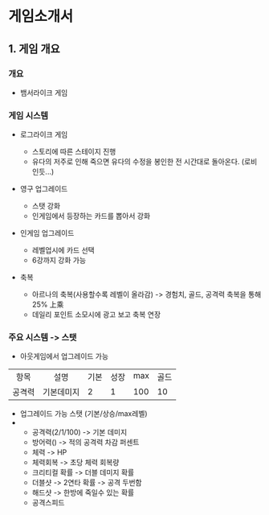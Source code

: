 # 게임소개서

## 1. 게임 개요
### 개요
- 뱀서라이크 게임

### 게임 시스템
- 로그라이크 게임 
  - 스토리에 따른 스테이지 진행
  - 유다의 저주로 인해 죽으면 유다의 수정을 봉인한 전 시간대로 돌아온다. (로비인듯...) 

- 영구 업그레이드 
  - 스탯 강화
  - 인게임에서 등장하는 카드를 뽑아서 강화

- 인게임 업그레이드
  - 레벨업시에 카드 선택 
  - 6강까지 강화 가능  

- 축복
  - 아르나의 축복(사용할수록 레벨이 올라감) -> 경험치, 골드, 공격력 축복을 통해 25% 上乘
  - 데일리 포인트 소모시에 광고 보고 축복 연장

### 주요 시스템 -> 스탯
- 아웃게임에서 업그레이드 가능
<table width=60%>
  <tr>
    <td widht=20% align = center valign = top>항목</td>
    <td widht=30% align = center valign = top>설명</td>
    <td widht=10% align = center valign = top>기본</td>
    <td widht=10% align = center valign = top>성장</td>
    <td widht=10% align = center valign = top>max</td>
    <td widht=20% align = center valign = top>골드</td>
  </tr>
    <tr>
    <td>공격력</td><td>기본데미지</td><td>2</td><td>1</td><td>100</td><td>10</td>
    
  </tr>
  
  
</table>

- 업그레이드 가능 스탯 (기본/상승/max레벨)
- 
  - 공격력(2/1/100) -> 기본 데미지 
  - 방어력() -> 적의 공격력 차감 퍼센트
  - 체력 -> HP
  - 체력회복 -> 초당 체력 회복량
  - 크리티컬 확률 -> 더블 데미지 확률
  - 더블샷 -> 2연타 확률 -> 공격 두번함
  - 해드샷 -> 한방에 죽일수 있는 확률
  - 공격스피드 


